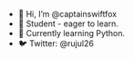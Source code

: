 - 👋 Hi, I’m @captainswiftfox
- 👀 Student - eager to learn.
- 🌱 Currently learning Python.
- 🐦 Twitter: @rujul26

<!---
captainswiftfox/captainswiftfox is a ✨ special ✨ repository because its `README.md` (this file) appears on your GitHub profile.
You can click the Preview link to take a look at your changes.
--->
